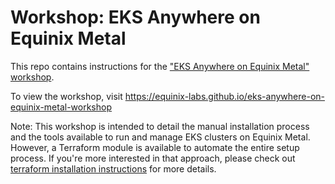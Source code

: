 # Workshop: EKS Anywhere on Equinix Metal

<!---
Using this template in a new project? See CONTIBUTING.md for help.
--->

This repo contains instructions for the ["EKS Anywhere on Equinix Metal" workshop](https://equinix-labs.github.io/eks-anywhere-on-equinix-metal-workshop).

To view the workshop, visit <https://equinix-labs.github.io/eks-anywhere-on-equinix-metal-workshop>

Note: This workshop is intended to detail the manual installation process and the tools available to run and manage EKS clusters on Equinix Metal. However, a Terraform module is available to automate the entire setup process. If you're more interested in that approach, please check out [terraform installation instructions](https://github.com/equinix-labs/terraform-equinix-metal-eks-anywhere#using-terraform) for more details.
